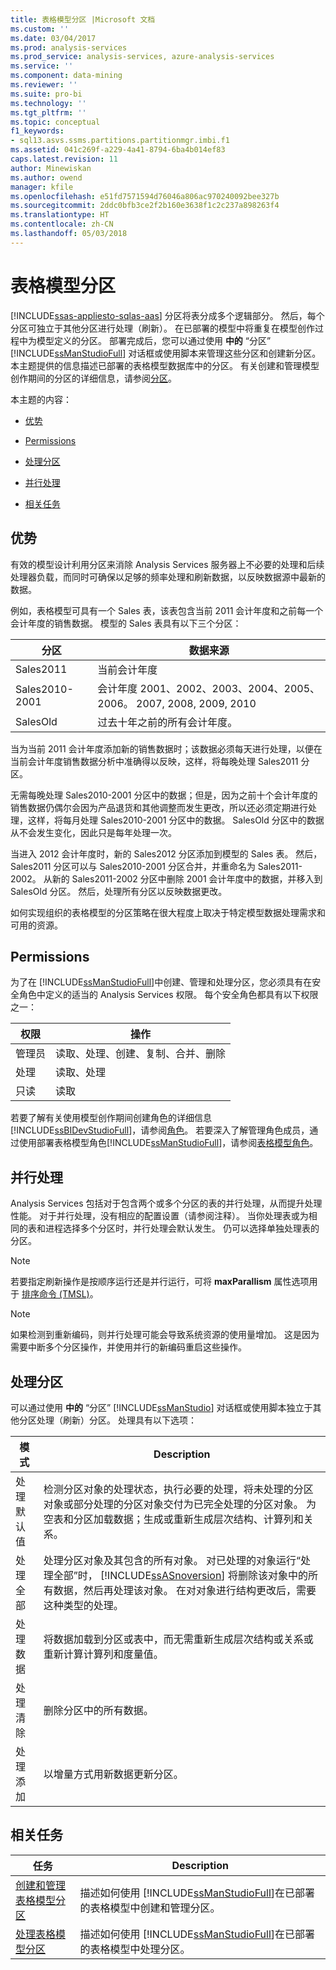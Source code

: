 ```yaml
---
title: 表格模型分区 |Microsoft 文档
ms.custom: ''
ms.date: 03/04/2017
ms.prod: analysis-services
ms.prod_service: analysis-services, azure-analysis-services
ms.service: ''
ms.component: data-mining
ms.reviewer: ''
ms.suite: pro-bi
ms.technology: ''
ms.tgt_pltfrm: ''
ms.topic: conceptual
f1_keywords:
- sql13.asvs.ssms.partitions.partitionmgr.imbi.f1
ms.assetid: 041c269f-a229-4a41-8794-6ba4b014ef83
caps.latest.revision: 11
author: Minewiskan
ms.author: owend
manager: kfile
ms.openlocfilehash: e51fd7571594d76046a806ac970240092bee327b
ms.sourcegitcommit: 2ddc0bfb3ce2f2b160e3638f1c2c237a898263f4
ms.translationtype: HT
ms.contentlocale: zh-CN
ms.lasthandoff: 05/03/2018
---
```

# <a name="tabular-model-partitions"></a>表格模型分区 
[!INCLUDE[ssas-appliesto-sqlas-aas](../../includes/ssas-appliesto-sqlas-aas.md)]
  分区将表分成多个逻辑部分。 然后，每个分区可独立于其他分区进行处理（刷新）。 在已部署的模型中将重复在模型创作过程中为模型定义的分区。 部署完成后，您可以通过使用 **中的** “分区” [!INCLUDE[ssManStudioFull](../../includes/ssmanstudiofull-md.md)] 对话框或使用脚本来管理这些分区和创建新分区。 本主题提供的信息描述已部署的表格模型数据库中的分区。 有关创建和管理模型创作期间的分区的详细信息，请参阅[分区](../../analysis-services/tabular-models/partitions-ssas-tabular.md)。  
  
 本主题的内容：  
  
-   [优势](#bkmk_benefits)  
  
-   [Permissions](#bkmk_permissions)  
  
-   [处理分区](#bkmk_process_partitions)  
  
-   [并行处理](#bkmk_parallelProc)  
  
-   [相关任务](#bkmk_related_tasks)  
  
##  <a name="bkmk_benefits"></a> 优势  
 有效的模型设计利用分区来消除 Analysis Services 服务器上不必要的处理和后续处理器负载，而同时可确保以足够的频率处理和刷新数据，以反映数据源中最新的数据。  
  
 例如，表格模型可具有一个 Sales 表，该表包含当前 2011 会计年度和之前每一个会计年度的销售数据。 模型的 Sales 表具有以下三个分区：  
  
|分区|数据来源|  
|---------------|---------------|  
|Sales2011|当前会计年度|  
|Sales2010-2001|会计年度 2001、2002、2003、2004、2005、2006。 2007, 2008, 2009, 2010|  
|SalesOld|过去十年之前的所有会计年度。|  
  
 当为当前 2011 会计年度添加新的销售数据时；该数据必须每天进行处理，以便在当前会计年度销售数据分析中准确得以反映，这样，将每晚处理 Sales2011 分区。  
  
 无需每晚处理 Sales2010-2001 分区中的数据；但是，因为之前十个会计年度的销售数据仍偶尔会因为产品退货和其他调整而发生更改，所以还必须定期进行处理，这样，将每月处理 Sales2010-2001 分区中的数据。 SalesOld 分区中的数据从不会发生变化，因此只是每年处理一次。  
  
 当进入 2012 会计年度时，新的 Sales2012 分区添加到模型的 Sales 表。 然后，Sales2011 分区可以与 Sales2010-2001 分区合并，并重命名为 Sales2011-2002。 从新的 Sales2011-2002 分区中删除 2001 会计年度中的数据，并移入到 SalesOld 分区。 然后，处理所有分区以反映数据更改。  
  
 如何实现组织的表格模型的分区策略在很大程度上取决于特定模型数据处理需求和可用的资源。  
  
##  <a name="bkmk_permissions"></a> Permissions  
 为了在 [!INCLUDE[ssManStudioFull](../../includes/ssmanstudiofull-md.md)]中创建、管理和处理分区，您必须具有在安全角色中定义的适当的 Analysis Services 权限。 每个安全角色都具有以下权限之一：  
  
|权限|操作|  
|----------------|-------------|  
|管理员|读取、处理、创建、复制、合并、删除|  
|处理|读取、处理|  
|只读|读取|  
  
 若要了解有关使用模型创作期间创建角色的详细信息[!INCLUDE[ssBIDevStudioFull](../../includes/ssbidevstudiofull-md.md)]，请参阅[角色](../../analysis-services/tabular-models/roles-ssas-tabular.md)。 若要深入了解管理角色成员，通过使用部署表格模型角色[!INCLUDE[ssManStudioFull](../../includes/ssmanstudiofull-md.md)]，请参阅[表格模型角色](../../analysis-services/tabular-models/tabular-model-roles-ssas-tabular.md)。  
  
##  <a name="bkmk_parallelProc"></a> 并行处理  
Analysis Services 包括对于包含两个或多个分区的表的并行处理，从而提升处理性能。 对于并行处理，没有相应的配置设置（请参阅注释）。 当你处理表或为相同的表和进程选择多个分区时，并行处理会默认发生。 仍可以选择单独处理表的分区。  
  
> [!NOTE]  
>  若要指定刷新操作是按顺序运行还是并行运行，可将 **maxParallism** 属性选项用于 [排序命令 (TMSL)](../../analysis-services/tabular-models-scripting-language-commands/sequence-command-tmsl.md)。

> [!NOTE]  
>  如果检测到重新编码，则并行处理可能会导致系统资源的使用量增加。 这是因为需要中断多个分区操作，并使用并行的新编码重启这些操作。  
  
##  <a name="bkmk_process_partitions"></a> 处理分区  
 可以通过使用 **中的** “分区” [!INCLUDE[ssManStudio](../../includes/ssmanstudio-md.md)] 对话框或使用脚本独立于其他分区处理（刷新）分区。 处理具有以下选项：  
  
|模式|Description|  
|----------|-----------------|  
|处理默认值|检测分区对象的处理状态，执行必要的处理，将未处理的分区对象或部分处理的分区对象交付为已完全处理的分区对象。 为空表和分区加载数据；生成或重新生成层次结构、计算列和关系。|  
|处理全部|处理分区对象及其包含的所有对象。 对已处理的对象运行“处理全部”时， [!INCLUDE[ssASnoversion](../../includes/ssasnoversion-md.md)] 将删除该对象中的所有数据，然后再处理该对象。 在对对象进行结构更改后，需要这种类型的处理。|  
|处理数据|将数据加载到分区或表中，而无需重新生成层次结构或关系或重新计算计算列和度量值。|  
|处理清除|删除分区中的所有数据。|  
|处理添加|以增量方式用新数据更新分区。|  
  
##  <a name="bkmk_related_tasks"></a> 相关任务  
  
|任务|Description|  
|----------|-----------------|  
|[创建和管理表格模型分区](../../analysis-services/tabular-models/create-and-manage-tabular-model-partitions-ssas-tabular.md)|描述如何使用 [!INCLUDE[ssManStudioFull](../../includes/ssmanstudiofull-md.md)]在已部署的表格模型中创建和管理分区。|  
|[处理表格模型分区](../../analysis-services/tabular-models/process-tabular-model-partitions-ssas-tabular.md)|描述如何使用 [!INCLUDE[ssManStudioFull](../../includes/ssmanstudiofull-md.md)]在已部署的表格模型中处理分区。|  
  
  
